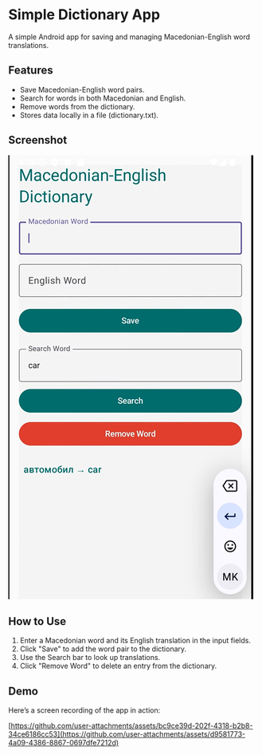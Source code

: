 # Simple Dictionary App

A simple Android app for saving and managing Macedonian-English word translations.

## Features
- Save Macedonian-English word pairs.
- Search for words in both Macedonian and English.
- Remove words from the dictionary.
- Stores data locally in a file (dictionary.txt).

## Screenshot

![App Screenshot](homew2ss.png)

## How to Use
1. Enter a Macedonian word and its English translation in the input fields.
2. Click "Save" to add the word pair to the dictionary.
3. Use the Search bar to look up translations.
4. Click "Remove Word" to delete an entry from the dictionary.

## Demo
Here’s a screen recording of the app in action:

[https://github.com/user-attachments/assets/bc9ce39d-202f-4318-b2b8-34ce6186cc53](https://github.com/user-attachments/assets/d9581773-4a09-4386-8867-0697dfe7212d)
